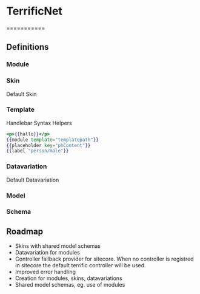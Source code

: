 # TerrificNet
===========
## Definitions
### Module
### Skin
Default Skin
### Template
Handlebar Syntax
Helpers

```handlebars
<p>{{hallo}}</p>
{{module template="templatepath"}}
{{placeholder key="phContent"}}
{{label "person/male"}}
```
### Datavariation
Default Datavariation
### Model
### Schema
## Roadmap
* Skins with shared model schemas
* Datavariation for modules
* Controller fallback provider for sitecore. When no controller is registred in sitecore the default terrific controller will be used.
* Improved error handling
* Creation for modules, skins, datavariations
* Shared model schemas, eg. use of modules